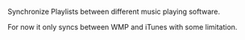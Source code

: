 Synchronize Playlists between different music playing software.

For now it only syncs between WMP and iTunes with some limitation.
